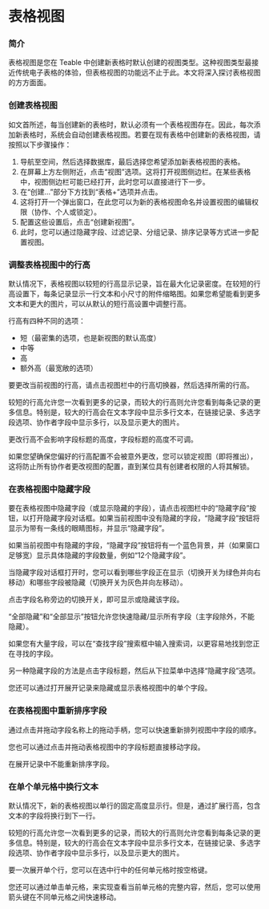 # 表格视图

### 简介

表格视图是您在 Teable 中创建新表格时默认创建的视图类型。这种视图类型最接近传统电子表格的体验，但表格视图的功能远不止于此。本文将深入探讨表格视图的方方面面。

### 创建表格视图

如文首所述，每当创建新的表格时，默认必须有一个表格视图存在。因此，每次添加新表格时，系统会自动创建表格视图。若要在现有表格中创建新的表格视图，请按照以下步骤操作：

1. 导航至空间，然后选择数据库，最后选择您希望添加新表格视图的表格。
2. 在屏幕上方左侧附近，点击“视图”选项。这将打开视图侧边栏。在某些表格中，视图侧边栏可能已经打开，此时您可以直接进行下一步。
3. 在“创建...”部分下方找到“表格+”选项并点击。
4. 这将打开一个弹出窗口，在此您可以为新的表格视图命名并设置视图的编辑权限（协作、个人或锁定）。
5. 配置这些设置后，点击“创建新视图”。
6. 此时，您可以通过隐藏字段、过滤记录、分组记录、排序记录等方式进一步配置视图。

### 调整表格视图中的行高

默认情况下，表格视图以较短的行高显示记录，旨在最大化记录密度。在较短的行高设置下，每条记录显示一行文本和小尺寸的附件缩略图。如果您希望能看到更多文本和更大的图片，可以从默认的短行高设置中调整行高。

行高有四种不同的选项：

* 短（最密集的选项，也是新视图的默认高度）
* 中等
* 高
* 额外高（最宽敞的选项）

要更改当前视图的行高，请点击视图栏中的行高切换器，然后选择所需的行高。

较短的行高允许您一次看到更多的记录，而较大的行高则允许您看到每条记录的更多信息。特别是，较大的行高会在文本字段中显示多行文本，在链接记录、多选字段选项、协作者字段中显示多行，以及显示更大的图片。

更改行高不会影响字段标题的高度，字段标题的高度不可调。

如果您望确保您偏好的行高配置不会被意外更改，您可以锁定视图（即将推出），这将防止所有协作者更改视图的配置，直到某位具有创建者权限的人将其解锁。

### 在表格视图中隐藏字段

要在表格视图中隐藏字段（或显示隐藏的字段），请点击视图栏中的“隐藏字段”按钮，以打开隐藏字段对话框。如果当前视图中没有隐藏的字段，“隐藏字段”按钮将显示为带有一条线的眼睛图标，并显示“隐藏字段”。

如果当前视图中有隐藏的字段，“隐藏字段”按钮将有一个蓝色背景，并（如果窗口足够宽）显示具体隐藏的字段数量，例如“12个隐藏字段”。

当隐藏字段对话框打开时，您可以看到哪些字段正在显示（切换开关为绿色并向右移动）和哪些字段被隐藏（切换开关为灰色并向左移动）。

点击字段名称旁边的切换开关，即可显示或隐藏该字段。

“全部隐藏”和“全部显示”按钮允许您快速隐藏/显示所有字段（主字段除外，不能隐藏）。

如果您有大量字段，可以在“查找字段”搜索框中输入搜索词，以更容易地找到您正在寻找的字段。

另一种隐藏字段的方法是点击字段标题，然后从下拉菜单中选择“隐藏字段”选项。

您还可以通过打开展开记录来隐藏或显示表格视图中的单个字段。

### 在表格视图中重新排序字段

通过点击并拖动字段名称上的拖动手柄，您可以快速重新排列视图中字段的顺序。

您也可以通过点击并拖动表格视图中的字段标题直接移动字段。

在展开记录中不能重新排序字段。

### 在单个单元格中换行文本

默认情况下，新的表格视图以单行的固定高度显示行。但是，通过扩展行高，包含文本的字段将换行到下一行。

较短的行高允许您一次看到更多的记录，而较大的行高则允许您看到每条记录的更多信息。特别是，较大的行高会在文本字段中显示多行文本，在链接记录、多选字段选项、协作者字段中显示多行，以及显示更大的图片。

要一次展开单个行，您可以在选中行中的任何单元格时按空格键。

您还可以通过单击单元格，来实现查看当前单元格的完整内容，然后，您可以使用箭头键在不同单元格之间快速移动。

